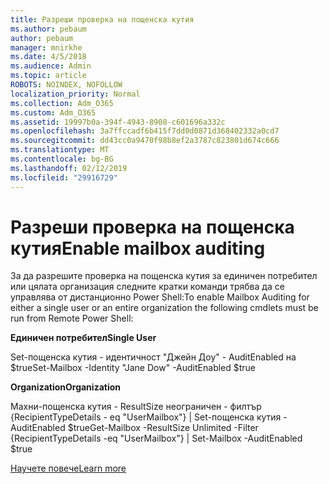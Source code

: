 ```yaml
---
title: Разреши проверка на пощенска кутия
ms.author: pebaum
author: pebaum
manager: mnirkhe
ms.date: 4/5/2018
ms.audience: Admin
ms.topic: article
ROBOTS: NOINDEX, NOFOLLOW
localization_priority: Normal
ms.collection: Adm_O365
ms.custom: Adm_O365
ms.assetid: 19997b0a-394f-4943-8908-c601696a332c
ms.openlocfilehash: 3a7ffccadf6b415f7dd0d0871d368402332a0cd7
ms.sourcegitcommit: dd43cc0a9470f98b8ef2a3787c823801d674c666
ms.translationtype: MT
ms.contentlocale: bg-BG
ms.lasthandoff: 02/12/2019
ms.locfileid: "29916729"
---
```

# <a name="enable-mailbox-auditing"></a><span data-ttu-id="e1aa5-102">Разреши проверка на пощенска кутия</span><span class="sxs-lookup"><span data-stu-id="e1aa5-102">Enable mailbox auditing</span></span>

<span data-ttu-id="e1aa5-103">За да разрешите проверка на пощенска кутия за единичен потребител или цялата организация следните кратки команди трябва да се управлява от дистанционно Power Shell:</span><span class="sxs-lookup"><span data-stu-id="e1aa5-103">To enable Mailbox Auditing for either a single user or an entire organization the following cmdlets must be run from Remote Power Shell:</span></span>
  
 <span data-ttu-id="e1aa5-104">**Единичен потребител**</span><span class="sxs-lookup"><span data-stu-id="e1aa5-104">**Single User**</span></span>
  
<span data-ttu-id="e1aa5-105">Set-пощенска кутия - идентичност "Джейн Доу" - AuditEnabled на $true</span><span class="sxs-lookup"><span data-stu-id="e1aa5-105">Set-Mailbox -Identity "Jane Dow" -AuditEnabled $true</span></span>
  
 <span data-ttu-id="e1aa5-106">**Organization**</span><span class="sxs-lookup"><span data-stu-id="e1aa5-106">**Organization**</span></span>
  
<span data-ttu-id="e1aa5-107">Махни-пощенска кутия - ResultSize неограничен - филтър {RecipientTypeDetails - eq "UserMailbox"} | Set-пощенска кутия - AuditEnabled $true</span><span class="sxs-lookup"><span data-stu-id="e1aa5-107">Get-Mailbox -ResultSize Unlimited -Filter {RecipientTypeDetails -eq "UserMailbox"} | Set-Mailbox -AuditEnabled $true</span></span>
  
[<span data-ttu-id="e1aa5-108">Научете повече</span><span class="sxs-lookup"><span data-stu-id="e1aa5-108">Learn more</span></span>](https://support.office.com/article/aaca8987-5b62-458b-9882-c28476a66918)
  


